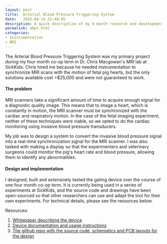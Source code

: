 ```yaml
---
layout: post
title:  Arterial Blood Pressure Triggering System
date:   2015-04-14 22:48:45
description: A quick description of my 4 month research and development project at SickKids Hospital.
permalink: abpt.html
categories:
- Instrumentation
- MRI
---
```


The Arterial Blood Pressure Triggering System was my primary project during my four month co-op term in Dr. Chris Macgowan's MRI lab at SickKids. Chris hired me because he needed instrumentation to synchronize MRI scans with the motion of fetal pig hearts, but the only solutions available cost >$25,000 and were not guaranteed to work.

#### The problem

MRI scanners take a significant amount of time to acquire enough signal for a diagnostic quality image. This means that to image a heart, which is constantly in motion, the MRI scanner must be synchronized with the cardiac and respiratory motion. In the case of the fetal imaging experiment, neither of these techniques were viable, so we opted to do the cardiac monitoring using invasive blood pressure transducers. 

My job was to design a system to convert the invasive blood pressure signal into a real-time synchronization signal for the MRI scanner. I was also tasked with making a display so that the experimenters and veterinary surgeons could monitor the pig's heart rate and blood pressure, allowing them to identify any abnormalities.

#### Design and implementation

I designed, built and extensively tested the gating device over the course of one four month co-op term. It is currently being used in a series of experiments at SickKids, and the source code and drawings have been open-sourced so that other researchers can use and adapt the tool for their own experiments. For technical details, please see the resources below.

Resources:

1. <a href="{{ '/assets/jabradsh-SYDEWRPT300.pdf' | prepend: site.baseurl | prepend: site.url }}">Whitepaper describing the device</a>
2. [Device documentation and usage instructions](http://joshbradshaw.ca/Arterial-BP-MRI-Triggering-Unit/)
3. [The github repo with the source code, schematics and PCB layouts for the design](https://github.com/JoshBradshaw/Arterial-BP-MRI-Triggering-Unit)